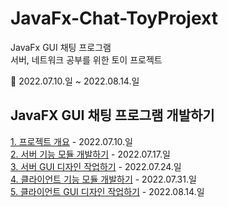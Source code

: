 # JavaFx-Chat-ToyProjext
JavaFx GUI 채팅 프로그램  
서버, 네트워크 공부를 위한 토이 프로젝트  

📅 2022.07.10.일 ~ 2022.08.14.일   
  
## JavaFX GUI 채팅 프로그램 개발하기
[1. 프로젝트 개요](https://youtu.be/0gMYlUppe-c) - 2022.07.10.일  
[2. 서버 기능 모듈 개발하기](https://youtu.be/9uWp1ILRPXA) - 2022.07.17.일  
[3. 서버 GUI 디자인 작업하기](https://youtu.be/TTesHAOmmkw) - 2022.07.24.일  
[4. 클라이언트 기능 모듈 개발하기](https://youtu.be/uxCaXQIKbEw)  - 2022.07.31.일  
[5. 클라이언트 GUI 디자인 작업하기](https://youtu.be/4pJwEfpMvjc)  - 2022.08.14.일
